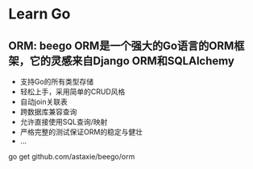# Learn Go

## ORM: beego ORM是一个强大的Go语言的ORM框架，它的灵感来自Django ORM和SQLAlchemy
- 支持Go的所有类型存储
- 轻松上手，采用简单的CRUD风格
- 自动join关联表
- 跨数据库兼容查询
- 允许直接使用SQL查询/映射
- 严格完整的测试保证ORM的稳定与健壮
- ...

go get github.com/astaxie/beego/orm